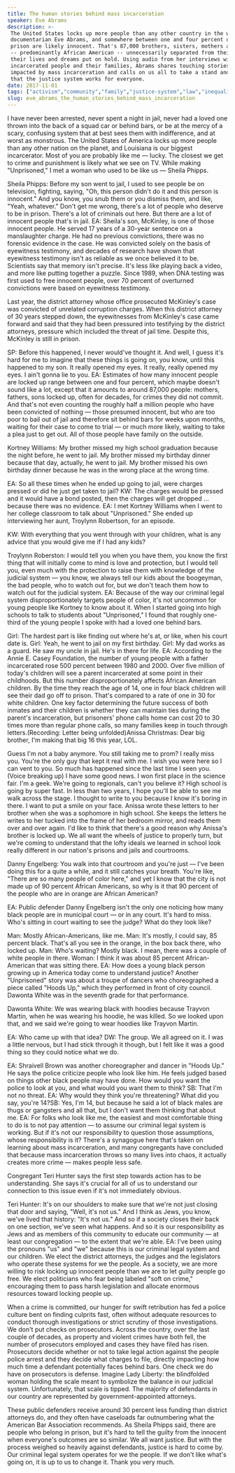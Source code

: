 ```yaml
---
title: The human stories behind mass incarceration
speaker: Eve Abrams
description: >-
 The United States locks up more people than any other country in the world, says
 documentarian Eve Abrams, and somewhere between one and four percent of those in
 prison are likely innocent. That's 87,000 brothers, sisters, mothers and fathers
 -- predominantly African American -- unnecessarily separated from their families,
 their lives and dreams put on hold. Using audio from her interviews with
 incarcerated people and their families, Abrams shares touching stories of those
 impacted by mass incarceration and calls on us all to take a stand and ensure
 that the justice system works for everyone.
date: 2017-11-01
tags: ["activism","community","family","justice-system","law","inequality","social-change","prison","society"]
slug: eve_abrams_the_human_stories_behind_mass_incarceration
---
```


I have never been arrested, never spent a night in jail, never had a loved one thrown into
the back of a squad car or behind bars, or be at the mercy of a scary, confusing system
that at best sees them with indifference, and at worst as monstrous. The United States of
America locks up more people than any other nation on the planet, and Louisiana is our
biggest incarcerator. Most of you are probably like me — lucky. The closest we get to
crime and punishment is likely what we see on TV. While making "Unprisoned," I met a woman
who used to be like us — Sheila Phipps.

Sheila Phipps: Before my son went to jail, I used to see people be on television,
fighting, saying, "Oh, this person didn't do it and this person is innocent." And you
know, you snub them or you dismiss them, and like, "Yeah, whatever." Don't get me wrong,
there's a lot of people who deserve to be in prison. There's a lot of criminals out here.
But there are a lot of innocent people that's in jail. EA: Sheila's son, McKinley, is one
of those innocent people. He served 17 years of a 30-year sentence on a manslaughter
charge. He had no previous convictions, there was no forensic evidence in the case. He was
convicted solely on the basis of eyewitness testimony, and decades of research have shown
that eyewitness testimony isn't as reliable as we once believed it to be. Scientists say
that memory isn't precise. It's less like playing back a video, and more like putting
together a puzzle. Since 1989, when DNA testing was first used to free innocent people,
over 70 percent of overturned convictions were based on eyewitness testimony.

Last year, the district attorney whose office prosecuted McKinley's case was convicted of
unrelated corruption charges. When this district attorney of 30 years stepped down, the
eyewitnesses from McKinley's case came forward and said that they had been pressured into
testifying by the district attorneys, pressure which included the threat of jail time.
Despite this, McKinley is still in prison.

SP: Before this happened, I never would've thought it. And well, I guess it's hard for me
to imagine that these things is going on, you know, until this happened to my son. It
really opened my eyes. It really, really opened my eyes. I ain't gonna lie to you. EA:
Estimates of how many innocent people are locked up range between one and four percent,
which maybe doesn't sound like a lot, except that it amounts to around 87,000 people:
mothers, fathers, sons locked up, often for decades, for crimes they did not commit. And
that's not even counting the roughly half a million people who have been convicted of
nothing — those presumed innocent, but who are too poor to bail out of jail and therefore
sit behind bars for weeks upon months, waiting for their case to come to trial — or much
more likely, waiting to take a plea just to get out. All of those people have family on
the outside.

Kortney Williams: My brother missed my high school graduation because the night before, he
went to jail. My brother missed my birthday dinner because that day, actually, he went to
jail. My brother missed his own birthday dinner because he was in the wrong place at the
wrong time.

EA: So all these times when he ended up going to jail, were charges pressed or did he just
get taken to jail? KW: The charges would be pressed and it would have a bond posted, then
the charges will get dropped ... because there was no evidence. EA: I met Kortney Williams
when I went to her college classroom to talk about "Unprisoned." She ended up interviewing
her aunt, Troylynn Robertson, for an episode.

KW: With everything that you went through with your children, what is any advice that you
would give me if I had any kids?

Troylynn Roberston: I would tell you when you have them, you know the first thing that
will initially come to mind is love and protection, but I would tell you, even much with
the protection to raise them with knowledge of the judicial system — you know, we always
tell our kids about the boogeyman, the bad people, who to watch out for, but we don't
teach them how to watch out for the judicial system. EA: Because of the way our criminal
legal system disproportionately targets people of color, it's not uncommon for young
people like Kortney to know about it. When I started going into high schools to talk to
students about "Unprisoned," I found that roughly one-third of the young people I spoke
with had a loved one behind bars.

Girl: The hardest part is like finding out where he's at, or like, when his court date
is. Girl: Yeah, he went to jail on my first birthday. Girl: My dad works as a guard. He saw
my uncle in jail. He's in there for life. EA: According to the Annie E. Casey Foundation,
the number of young people with a father incarcerated rose 500 percent between 1980 and
2000. Over five million of today's children will see a parent incarcerated at some point
in their childhoods. But this number disproportionately affects African American children.
By the time they reach the age of 14, one in four black children will see their dad go off
to prison. That's compared to a rate of one in 30 for white children. One key factor
determining the future success of both inmates and their children is whether they can
maintain ties during the parent's incarceration, but prisoners' phone calls home can cost
20 to 30 times more than regular phone calls, so many families keep in touch through
letters.(Recording: Letter being unfolded)Anissa Christmas: Dear big brother, I'm making
that big 16 this year, LOL.

Guess I'm not a baby anymore. You still taking me to prom? I really miss you. You're the
only guy that kept it real with me. I wish you were here so I can vent to you. So much has
happened since the last time I seen you. (Voice breaking up) I have some good news. I won
first place in the science fair. I'm a geek. We're going to regionals, can't you believe
it? High school is going by super fast. In less than two years, I hope you'll be able to
see me walk across the stage. I thought to write to you because I know it's boring in
there. I want to put a smile on your face. Anissa wrote these letters to her brother when
she was a sophomore in high school. She keeps the letters he writes to her tucked into the
frame of her bedroom mirror, and reads them over and over again. I'd like to think that
there's a good reason why Anissa's brother is locked up. We all want the wheels of justice
to properly turn, but we're coming to understand that the lofty ideals we learned in
school look really different in our nation's prisons and jails and courtrooms.

Danny Engelberg: You walk into that courtroom and you're just — I've been doing this for a
quite a while, and it still catches your breath. You're like, "There are so many people of
color here," and yet I know that the city is not made up of 90 percent African Americans,
so why is it that 90 percent of the people who are in orange are African
American?

EA: Public defender Danny Engelberg isn't the only one noticing how many black people are
in municipal court — or in any court. It's hard to miss. Who's sitting in court waiting to
see the judge? What do they look like?

Man: Mostly African-Americans, like me. Man: It's mostly, I could say, 85 percent black.
That's all you see in the orange, in the box back there, who locked up. Man: Who's
waiting? Mostly black. I mean, there was a couple of white people in there. Woman: I think
it was about 85 percent African-American that was sitting there. EA: How does a young black
person growing up in America today come to understand justice? Another "Unprisoned" story
was about a troupe of dancers who choreographed a piece called "Hoods Up," which they
performed in front of city council. Dawonta White was in the seventh grade for that
performance.

Dawonta White: We was wearing black with hoodies because Trayvon Martin, when he was
wearing his hoodie, he was killed. So we looked upon that, and we said we're going to wear
hoodies like Trayvon Martin.

EA: Who came up with that idea? DW: The group. We all agreed on it. I was a little nervous,
but I had stick through it though, but I felt like it was a good thing so they could
notice what we do.

EA: Shraivell Brown was another choreographer and dancer in "Hoods Up." He says the police
criticize people who look like him. He feels judged based on things other black people may
have done. How would you want the police to look at you, and what would you want them to
think? SB: That I'm not no threat. EA: Why would they think you're threatening? What did you
say, you're 14?SB: Yes, I'm 14, but because he said a lot of black males are thugs or
gangsters and all that, but I don't want them thinking that about me. EA: For folks who
look like me, the easiest and most comfortable thing to do is to not pay attention — to
assume our criminal legal system is working. But if it's not our responsibility to
question those assumptions, whose responsibility is it? There's a synagogue here that's
taken on learning about mass incarceration, and many congregants have concluded that
because mass incarceration throws so many lives into chaos, it actually creates more crime
— makes people less safe.

Congregant Teri Hunter says the first step towards action has to be understanding. She
says it's crucial for all of us to understand our connection to this issue even if it's
not immediately obvious.

Teri Hunter: It's on our shoulders to make sure that we're not just closing that door and
saying, "Well, it's not us." And I think as Jews, you know, we've lived that history:
"It's not us." And so if a society closes their back on one section, we've seen what
happens. And so it is our responsibility as Jews and as members of this community to
educate our community — at least our congregation — to the extent that we're able. EA: I've
been using the pronouns "us" and "we" because this is our criminal legal system and our
children. We elect the district attorneys, the judges and the legislators who operate
these systems for we the people. As a society, we are more willing to risk locking up
innocent people than we are to let guilty people go free. We elect politicians who fear
being labeled "soft on crime," encouraging them to pass harsh legislation and allocate
enormous resources toward locking people up.

When a crime is committed, our hunger for swift retribution has fed a police culture bent
on finding culprits fast, often without adequate resources to conduct thorough
investigations or strict scrutiny of those investigations. We don't put checks on
prosecutors. Across the country, over the last couple of decades, as property and violent
crimes have both fell, the number of prosecutors employed and cases they have filed has
risen. Prosecutors decide whether or not to take legal action against the people police
arrest and they decide what charges to file, directly impacting how much time a defendant
potentially faces behind bars. One check we do have on prosecutors is defense. Imagine
Lady Liberty: the blindfolded woman holding the scale meant to symbolize the balance in
our judicial system. Unfortunately, that scale is tipped. The majority of defendants in
our country are represented by government-appointed attorneys.

These public defenders receive around 30 percent less funding than district attorneys do,
and they often have caseloads far outnumbering what the American Bar Association
recommends. As Sheila Phipps said, there are people who belong in prison, but it's hard to
tell the guilty from the innocent when everyone's outcomes are so similar. We all want
justice. But with the process weighed so heavily against defendants, justice is hard to
come by. Our criminal legal system operates for we the people. If we don't like what's
going on, it is up to us to change it. Thank you very much.

<!--
ad_duration=3.33
comment_count=4
event="TEDWomen 2017"
external_start_time=0
has_talk_citation=1
intro_duration=11.82
is_subtitle_required="False"
is_talk_featured="True"
language="en"
language_swap="False"
native_language="en"
number_of_related_talks=6
number_of_speakers=1
number_of_subtitled_videos=14
number_of_tags=9
number_of_talk_download_languages=14
number_of_talk_more_resources=0
number_of_talk_recommendations=1
number_of_talks_take_actions=4
post_ad_duration=0.83
published_timestamp="2018-03-22 19:48:49"
recording_date="2017-11-01"
speaker_description="Audio documentarian"
speaker_is_published=1
speaker_name="Eve Abrams"
talk_more_resources=[]
talk_name="The human stories behind mass incarceration"
talk_recommendations_blurb="More resources curated by Eve Abrams"
talks_tags=["activism","community","family","justice-system","law","inequality","social-change","prison","society"]
url_audio="https://download.ted.com/talks/EveAbrams_2017W.mp3?apikey=acme-roadrunner"
url_photo_speaker="https://pe.tedcdn.com/images/ted/a44c1ad1a2edc7145c5411ee87f71f8682805524_254x191.jpg"
url_photo_talk="https://s3.amazonaws.com/talkstar-photos/uploads/6a31ca6f-e62f-4290-b09d-b555fe3f4d38/EveAbrams_2017W-embed.jpg"
url_webpage="https://www.ted.com/talks/eve_abrams_the_human_stories_behind_mass_incarceration"
video_type_name="TED Stage Talk"
-->